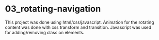 # 03_rotating-navigation

This project was done using html/css/javascript.
Animation for the rotating content was done with css transform and transition.
Javascript was used for adding/removing class on elements.

